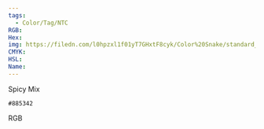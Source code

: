 ```yaml
---
tags:
  - Color/Tag/NTC
RGB:
Hex:
img: https://filedn.com/l0hpzxl1f01yT7GHxtF8cyk/Color%20Snake/standard_csv_to_svg/%23/885342.svg
CMYK:
HSL:
Name:
---
```

Spicy Mix
```palette
#885342
```
RGB
